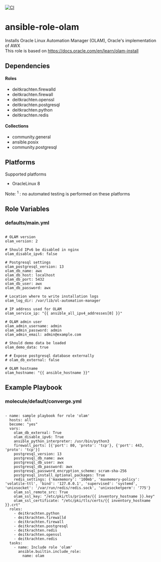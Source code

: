 [![CI](https://github.com/de-it-krachten/ansible-role-olam/workflows/CI/badge.svg?event=push)](https://github.com/de-it-krachten/ansible-role-olam/actions?query=workflow%3ACI)


# ansible-role-olam

Installs Oracle Linux Automation Manager (OLAM), Oracle's implementation of AWX<br>
This role is based on https://docs.oracle.com/en/learn/olam-install<br>



## Dependencies

#### Roles
- deitkrachten.firewalld
- deitkrachten.firewall
- deitkrachten.openssl
- deitkrachten.postgresql
- deitkrachten.python
- deitkrachten.redis

#### Collections
- community.general
- ansible.posix
- community.postgresql

## Platforms

Supported platforms

- OracleLinux 8

Note:
<sup>1</sup> : no automated testing is performed on these platforms

## Role Variables
### defaults/main.yml
<pre><code>
# OLAM version
olam_version: 2

# Should IPv6 be disabled in nginx
olam_disable_ipv6: false

# Postgresql settings
olam_postgresql_version: 13
olam_db_name: awx
olam_db_host: localhost
olam_db_port: 5432
olam_db_user: awx
olam_db_password: awx

# Location where to write installation logs
olam_log_dir: /var/lib/ol-automation-manager

# IP address used for OLAM
olam_service_ip: "{{ ansible_all_ipv4_addresses[0] }}"

# OLAM admin user
olam_admin_username: admin
olam_admin_password: admin
olam_admin_email: admin@example.com

# Should demo data be loaded
olam_demo_data: true

# # Expose postgresql database externally
# olam_db_external: false

# OLAM hostname
olam_hostname: "{{ ansible_hostname }}"
</pre></code>




## Example Playbook
### molecule/default/converge.yml
<pre><code>
- name: sample playbook for role 'olam'
  hosts: all
  become: "yes"
  vars:
    olam_db_external: True
    olam_disable_ipv6: True
    ansible_python_interpreter: /usr/bin/python3
    firewall_ports: [{'port': 80, 'proto': 'tcp'}, {'port': 443, 'proto': 'tcp'}]
    postgresql_version: 13
    postgresql_db_name: awx
    postgresql_db_user: awx
    postgresql_db_password: awx
    postgresql_password_encryption_scheme: scram-sha-256
    postgresql_install_optional_packages: True
    redis_settings: {'maxmemory': '100mb', 'maxmemory-policy': 'volatile-ttl', 'bind': '127.0.0.1', 'supervised': 'systemd', 'unixsocket': '/var/run/redis/redis.sock', 'unixsocketperm': '775'}
    olam_ssl_remote_src: True
    olam_ssl_key: "/etc/pki/tls/private/{{ inventory_hostname }}.key"
    olam_ssl_certificate: "/etc/pki/tls/certs/{{ inventory_hostname }}.crt"
  roles:
    - deitkrachten.python
    - deitkrachten.firewalld
    - deitkrachten.firewall
    - deitkrachten.postgresql
    - deitkrachten.redis
    - deitkrachten.openssl
    - deitkrachten.redis
  tasks:
    - name: Include role 'olam'
      ansible.builtin.include_role:
        name: olam
</pre></code>
